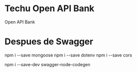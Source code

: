 # Techu Open API Bank

Open API Bank


# Despues de Swagger 

npm i --save mongoose
npm i --save dotenv
npm i --save cors

npm i --save-dev swagger-node-codegen
